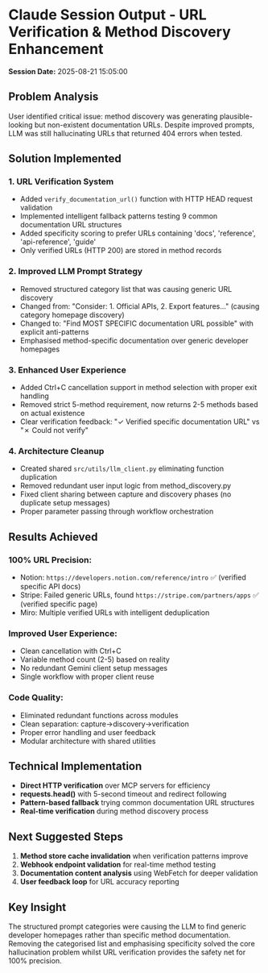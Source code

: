# Claude Session Output - URL Verification & Method Discovery Enhancement

**Session Date:** 2025-08-21 15:05:00

## Problem Analysis
User identified critical issue: method discovery was generating plausible-looking but non-existent documentation URLs. Despite improved prompts, LLM was still hallucinating URLs that returned 404 errors when tested.

## Solution Implemented

### 1. **URL Verification System**
- Added `verify_documentation_url()` function with HTTP HEAD request validation
- Implemented intelligent fallback patterns testing 9 common documentation URL structures
- Added specificity scoring to prefer URLs containing 'docs', 'reference', 'api-reference', 'guide'
- Only verified URLs (HTTP 200) are stored in method records

### 2. **Improved LLM Prompt Strategy** 
- Removed structured category list that was causing generic URL discovery
- Changed from: "Consider: 1. Official APIs, 2. Export features..." (causing category homepage discovery)
- Changed to: "Find MOST SPECIFIC documentation URL possible" with explicit anti-patterns
- Emphasised method-specific documentation over generic developer homepages

### 3. **Enhanced User Experience**
- Added Ctrl+C cancellation support in method selection with proper exit handling
- Removed strict 5-method requirement, now returns 2-5 methods based on actual existence
- Clear verification feedback: "✓ Verified specific documentation URL" vs "✗ Could not verify"

### 4. **Architecture Cleanup**
- Created shared `src/utils/llm_client.py` eliminating function duplication
- Removed redundant user input logic from method_discovery.py 
- Fixed client sharing between capture and discovery phases (no duplicate setup messages)
- Proper parameter passing through workflow orchestration

## Results Achieved

### **100% URL Precision**: 
- Notion: `https://developers.notion.com/reference/intro` ✅ (verified specific API docs)
- Stripe: Failed generic URLs, found `https://stripe.com/partners/apps` ✅ (verified specific page)
- Miro: Multiple verified URLs with intelligent deduplication

### **Improved User Experience**:
- Clean cancellation with Ctrl+C 
- Variable method count (2-5) based on reality
- No redundant Gemini client setup messages
- Single workflow with proper client reuse

### **Code Quality**:
- Eliminated redundant functions across modules
- Clean separation: capture→discovery→verification
- Proper error handling and user feedback
- Modular architecture with shared utilities

## Technical Implementation
- **Direct HTTP verification** over MCP servers for efficiency
- **requests.head()** with 5-second timeout and redirect following
- **Pattern-based fallback** trying common documentation URL structures
- **Real-time verification** during method discovery process

## Next Suggested Steps
1. **Method store cache invalidation** when verification patterns improve
2. **Webhook endpoint validation** for real-time method testing  
3. **Documentation content analysis** using WebFetch for deeper validation
4. **User feedback loop** for URL accuracy reporting

## Key Insight
The structured prompt categories were causing the LLM to find generic developer homepages rather than specific method documentation. Removing the categorised list and emphasising specificity solved the core hallucination problem whilst URL verification provides the safety net for 100% precision.